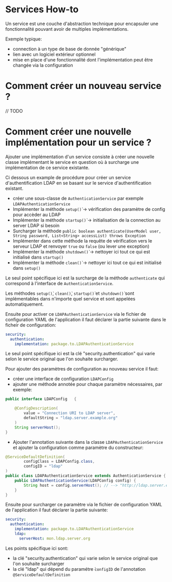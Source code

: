 Services How-to
===============

Un service est une couche d'abstraction technique pour encapsuler une fonctionnalité pouvant avoir de multiples implémentations.

Exemple typique:
- connection à un type de  base de donnée "générique"
- lien avec un logiciel extérieur optionnel
- mise en place d'une fonctionnalité dont l'implémentation peut être changée via la configuration

# Comment créer un nouveau service ?

// TODO

# Comment créer une nouvelle implémentation pour un service ?

Ajouter une implémentation d'un service consiste à créer une nouvelle classe implémentant le service en question où à surcharge une implémentation de ce service existante.

Ci dessous un example de procédure pour créer un service d'authentification LDAP en se basant sur le service d'authentification existant.

- créer une sous-classe de `AuthenticationService` par exemple `LDAPAuthenticationService`
- Implémenter la méthode `setup()̀` -> vérification des paramètre de config pour accèder au LDAP
- Implémenter la méthode `startup()̀` -> initialisation de la connection au server LDAP si besoin
- Surcharger la méthode `public boolean authenticate(UserModel user, String password, List<String> accessList) throws Exception` 
- Implémenter dans cette méthode la requête de vérification vers le serveur LDAP et renvoyer `true` ou `false` (ou lever une exception)
- Implémenter la méthode `shutdown()̀` -> nettoyer ici tout ce qui est initialisé dans `startup()`
- Implémenter la méthode `clean()̀` -> nettoyer ici tout ce qui est initialisé dans `setup()`

Le seul point spécifique ici est la surcharge de la méthode `authenticate` qui correspond à l'interface de `AuthenticationService`.

Les méthodes `setup()̀`, `clean()̀`, `startup()̀` et `shutdown()̀` sont implémentables dans n'importe quel service et sont appelées automatiquement.

Ensuite pour activer ce `LDAPAuthenticationService` via le fichier de configuration YAML de l'application il faut déclarer la partie suivante dans le ficheir de configuration: 

```yml
security:
  authentication:
    implementation: package.to.LDAPAuthenticationService
```

Le seul point spécifique ici est la clé "security.authentication" qui varie selon le service original que l'on souhaite surcharger.


Pour ajouter des paramètres de configuration au nouveau service il faut:

- créer une interface de configuration `LDAPConfig`
- ajouter une méthode annotée pour chaque paramètre nécessaires, par exemple:

```java
public interface LDAPConfig   {

	@ConfigDescription(
	    value = "Connection URI to LDAP server",
	    defaultString = "ldap.server.example.org"
	)
	String serverHost();
}
```

- Ajouter l'annotation suivante dans la classe `LDAPAuthenticationService` et ajouter la configuration comme paramètre du constructeur:

```java
@ServiceDefaultDefinition(
        configClass = LDAPConfig.class,
        configID = "ldap"
)
public class LDAPAuthenticationService extends AuthenticationService {
	public LDAPAuthenticationService(LDAPConfig config) {
		String host = config.serverHost(); // --> "http://ldap.server.example/"
	}
}
```

Ensuite pour surcharger ce paramètre via le fichier de configuration YAML de l'application il faut déclarer la partie suivante:

```yml
security:
  authentication:
    implementation: package.to.LDAPAuthenticationService
    ldap:
      serverHost: mon.ldap.server.org
```

Les points spécifique ici sont:

- la clé "security.authentication" qui varie selon le service original que l'on souhaite surcharger
- la clé "ldap" qui dépend du paramétre ̀`configID` de l'annotation `@ServiceDefaultDefinition`